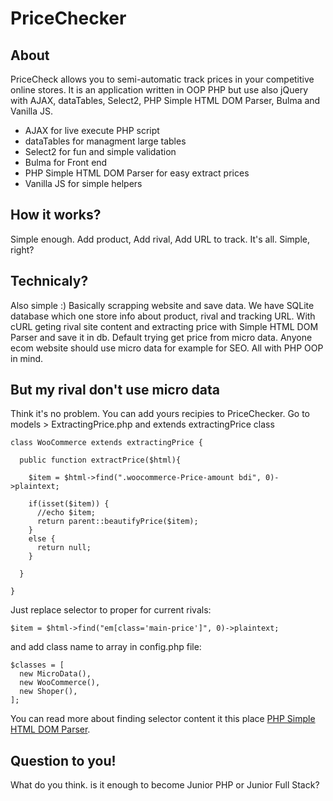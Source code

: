 # PriceChecker
## About
PriceCheck allows you to semi-automatic track prices in your competitive online stores. It is an application written in OOP PHP but use also jQuery with AJAX, dataTables, Select2, PHP Simple HTML DOM Parser, Bulma and Vanilla JS.
- AJAX for live execute PHP script
- dataTables for managment large tables
- Select2 for fun and simple validation
- Bulma for Front end
- PHP Simple HTML DOM Parser for easy extract prices
- Vanilla JS for simple helpers 
## How it works?
Simple enough. Add product, Add rival, Add URL to track. It's all. Simple, right?
## Technicaly?
Also simple :) Basically scrapping website and save data. We have SQLite database which one store info about product, rival and tracking URL. With cURL geting rival site content and extracting price with Simple HTML DOM Parser and save it in db. Default trying get price from micro data. Anyone ecom website should use micro data for example for SEO. All with PHP OOP in mind.
## But my rival don't use micro data
Think it's no problem. You can add yours recipies to PriceChecker. Go to models > ExtractingPrice.php and extends extractingPrice class
```
class WooCommerce extends extractingPrice {

  public function extractPrice($html){

    $item = $html->find(".woocommerce-Price-amount bdi", 0)->plaintext;

    if(isset($item)) {
      //echo $item;
      return parent::beautifyPrice($item);
    }
    else {
      return null;
    }

  }

}
```
Just replace selector to proper for current rivals:
```
$item = $html->find("em[class='main-price']", 0)->plaintext;
```
and add class name to array in config.php file:
```
$classes = [
  new MicroData(),
  new WooCommerce(),
  new Shoper(),
];
```

You can read more about finding selector content it this place [PHP Simple HTML DOM Parser](https://simplehtmldom.sourceforge.io/).
## Question to you!
What do you think. is it enough to become Junior PHP or Junior Full Stack?
